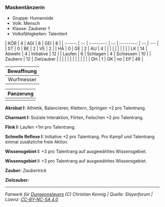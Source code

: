 ### Maskentänzerin

- Gruppe: Humanoide
- Volk: Mensch
- Klasse: Zauberer 1
- Volksfähigkeiten: Talentiert

|   KÖR   |  4  |    AGI     |  8  |    GEI     |  8  |
| :-----: | :-: | :--------: | :-: | :--------: | :-: | --- |
|   ST    |  0  |     BE     |  2  |     VE     |  2  |
|   HÄ    |  0  |     GE     |  2  |     AU     |  4  |
|         |     |            |     |            |     |     |
|   LK    | 14  |   Abwehr   |  4  | Initiative | 12  |
| Laufen  |  6  |  Schlagen  |  4  | Schiessen  | 10  |
| Zaubern | 12  | Zielzauber |     |            |     |
|         |     |            |     |            |     |     |
|   GH    |  1  |     GK     | no  |     EP     | 46  |

| Bewaffnung |
| :--------: |
| Wurfmesser |

| Panzerung |
| :-------: |
|           |

**Akrobat I:** Athletik, Balancieren, Klettern, Springen +2 pro Talentrang.

**Charmant I:** Soziale Interaktion, Flirten, Feilschen +2 pro Talentrang.

**Flink I:** Laufen +1m pro Talentrang.

**Schnelle Reflexe I:** Initiative +2 pro Talentrang. Pro Kampf und Talentrang einmal zusätzliche freie Aktion.

**Wissensgebiet I:** +3 pro Talentrang auf ausgewähltes Wissensgebiet.

**Wissensgebiet I:** +3 pro Talentrang auf ausgewähltes Wissensgebiet.

**Zauber:** _Zaubertrick_

**Zielzauber:**

---

_Fanwerk für [Dungeonslayers](https://www.dungeonslayers.net/) (C) Christian Kennig | Quelle: Slayerforum | Lizenz: [CC-BY-NC-SA 4.0](https://creativecommons.org/licenses/by-nc-sa/4.0/deed.de)_
